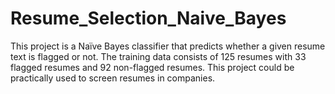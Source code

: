 # Resume_Selection_Naive_Bayes
This project is a Naïve Bayes classifier that predicts whether a given resume text is flagged or not. The training data consists of 125 resumes with 33 flagged resumes and 92 non-flagged resumes. This project could be practically used to screen resumes in companies.
